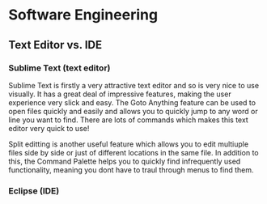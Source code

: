 # Software Engineering
## Text Editor vs. IDE

### Sublime Text (text editor)
Sublime Text is firstly a very attractive text editor and so is very nice to use visually.
It has a great deal of impressive features, making the user experience very slick and
easy. The Goto Anything feature can be used to open files quickly and easily and allows you
to quickly jump to any word or line you want to find. There are lots of commands which makes 
this text editor very quick to use!

Split editting is another useful feature which allows you to edit multiuple files side by 
side or just of different locations in the same file. In addition to this, the Command 
Palette helps you to quickly find infrequently used functionality, meaning you dont have to 
traul through menus to find them.

### Eclipse (IDE)

